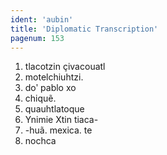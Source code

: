 ```yaml
---
ident: 'aubin'
title: 'Diplomatic Transcription'
pagenum: 153
---
```

1.    tlacotzin ҫivacouatl
2.    motelchiuhtzi.
3.    doʹ pablo xo
4.    chiquẽ.
5.    quauhtlatoque
6.    Ynimie Xtin tiaca-
7.    -huã. mexica. te
8.    nochca
